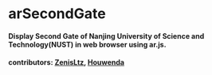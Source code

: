 # arSecondGate
#### Display Second Gate of Nanjing University of Science and Technology(NUST) in web browser using ar.js.
#### contributors: [ZenisLtz](https://github.com/ZenisLtz), [Houwenda](https://github.com/Houwenda)
